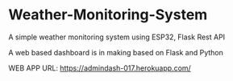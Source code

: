 # Weather-Monitoring-System
A simple weather monitoring system using ESP32, Flask Rest API

A web based dashboard is in making based on Flask and Python

WEB APP URL: https://admindash-017.herokuapp.com/
